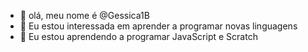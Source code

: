 - 👋 olá, meu nome é @Gessica1B
- 👀 Eu estou interessada em aprender a programar novas linguagens
- 🌱 Eu estou aprendendo a programar JavaScript e Scratch
